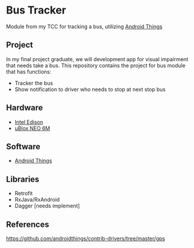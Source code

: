 # Bus Tracker
Module from my TCC for tracking a bus, utilizing [Android Things](https://developer.android.com/things/index.html)

## Project

In my final project graduate, we will development app for visual impairment that needs take a bus. This repository contains the project for bus module that has functions:

- Tracker the bus
- Show notification to driver who needs to stop at next stop bus

## Hardware

- [Intel Edison](https://software.intel.com/en-us/iot/hardware/edison)
- [uBlox NEO 6M](https://www.u-blox.com/en/product/neo-6-series)

## Software

- [Android Things](https://developer.android.com/things/index.html)

## Libraries

- Retrofit
- RxJava/RxAndroid
- Dagger [needs implement]

## References

https://github.com/androidthings/contrib-drivers/tree/master/gps
